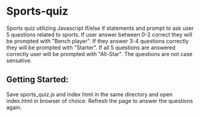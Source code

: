 # Sports-quiz

Sports quiz utilizing Javascript if/else if statements and prompt to ask user 5 questions related to sports. 
If user answer between 0-2 correct they will be prompted with "Bench player". If they answer 3-4 questions 
correctly they will be prompted with "Starter". If all 5 questions are answered correctly user will be prompted with "All-Star". The questions are not case sensative.

## Getting Started:

Save sports_quiz.js and index html in the same directory and open index.html in browser of choice. Refresh the page to answer the questions again.


